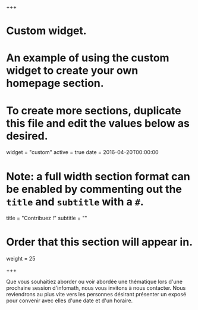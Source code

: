+++
# Custom widget.
# An example of using the custom widget to create your own homepage section.
# To create more sections, duplicate this file and edit the values below as desired.
widget = "custom"
active = true
date = 2016-04-20T00:00:00

# Note: a full width section format can be enabled by commenting out the `title` and `subtitle` with a `#`.
title = "Contribuez !"
subtitle = ""

# Order that this section will appear in.
weight = 25

+++

Que vous souhaitiez aborder ou voir abordée une thématique lors d'une prochaine session d'infomath, nous vous invitons à nous contacter. Nous reviendrons au plus vite vers les personnes désirant présenter un exposé pour convenir avec elles d'une date et d'un horaire.
